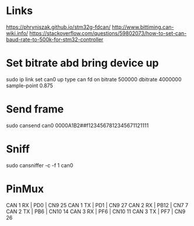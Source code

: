 # Links
https://phryniszak.github.io/stm32g-fdcan/
http://www.bittiming.can-wiki.info/
https://stackoverflow.com/questions/59802073/how-to-set-can-baud-rate-to-500k-for-stm32-controller


# Set bitrate abd bring device up
sudo ip link set can0 up type can fd on bitrate 500000 dbitrate 4000000 sample-point 0.875

# Send frame
sudo cansend can0 0000A1B2##f1234567812345671121111

# Sniff
sudo cansniffer -c -f 1 can0

# PinMux

CAN 1 RX |	PD0     |	CN9 25
CAN 1 TX |	PD1     |	CN9 27
CAN 2 RX |	PB12    |	CN7 7
CAN 2 TX |	PB6     |	CN10 14
CAN 3 RX |	PF6     |	CN10 11
CAN 3 TX |	PF7     |	CN9 26

